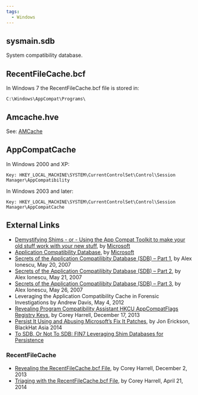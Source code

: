 ```yaml
---
tags:
  - Windows
---
```

## sysmain.sdb

System compatibility database.

## RecentFileCache.bcf

In Windows 7 the RecentFileCache.bcf file is stored in:

    C:\Windows\AppCompat\Programs\

## Amcache.hve

See: [AMCache](amcache.md)

## AppCompatCache

In Windows 2000 and XP:

    Key: HKEY_LOCAL_MACHINE\SYSTEM\CurrentControlSet\Control\Session Manager\AppCompatibility

In Windows 2003 and later:

    Key: HKEY_LOCAL_MACHINE\SYSTEM\CurrentControlSet\Control\Session Manager\AppCompatCache

## External Links

* [Demystifying Shims - or - Using the App Compat Toolkit to make your old stuff work with your new stuff](https://techcommunity.microsoft.com/t5/ask-the-performance-team/demystifying-shims-or-using-the-app-compat-toolkit-to-make-your/ba-p/374947),
  by [Microsoft](microsoft.md)
* [Application Compatibility Database](https://learn.microsoft.com/en-us/windows/win32/devnotes/application-compatibility-database),
  by [Microsoft](microsoft.md)
* [Secrets of the Application Compatilibity Database (SDB) – Part 1](https://www.alex-ionescu.com/secrets-of-the-application-compatilibity-database-sdb-part-1/),
  by Alex Ionescu, May 20, 2007
* [Secrets of the Application Compatilibity Database (SDB) – Part 2](https://www.alex-ionescu.com/secrets-of-the-application-compatilibity-database-sdb-part-2/),
  by Alex Ionescu, May 21, 2007
* [Secrets of the Application Compatilibity Database (SDB) – Part 3](https://www.alex-ionescu.com/secrets-of-the-application-compatilibity-database-sdb-part-3/),
  by Alex Ionescu, May 26, 2007
* Leveraging the Application Compatibility Cache in Forensic Investigations
  by Andrew Davis, May 4, 2012
* [Revealing Program Compatibility Assistant HKCU AppCompatFlags Registry Keys](http://journeyintoir.blogspot.com/2013/12/revealing-program-compatibility.html),
  by Corey Harrell, December 17, 2013
* [Persist It Using and Abusing Microsoft’s Fix It Patches](https://www.blackhat.com/docs/asia-14/materials/Erickson/WP-Asia-14-Erickson-Persist-It-Using-And-Abusing-Microsofts-Fix-It-Patches.pdf),
  by Jon Erickson, BlackHat Asia 2014
* [To SDB, Or Not To SDB: FIN7 Leveraging Shim Databases for Persistence](https://www.mandiant.com/resources/blog/fin7-shim-databases-persistence)

### RecentFileCache

* [Revealing the RecentFileCache.bcf File](http://journeyintoir.blogspot.com/2013/12/revealing-recentfilecachebcf-file.html),
  by Corey Harrell, December 2, 2013
* [Triaging with the RecentFileCache.bcf File](http://journeyintoir.blogspot.com/2014/04/triaging-with-recentfilecachebcf-file.html),
  by Corey Harrell, April 21, 2014

